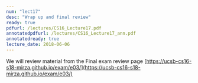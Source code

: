 ```yaml
---
num: "lect17"
desc: "Wrap up and final review"
ready: true
pdfurl: /lectures/CS16_Lecture17.pdf
annotatedpdfurl: /lectures/CS16_Lecture17_ann.pdf
annotatedready: true
lecture_date: 2018-06-06
---
```


We will review material from the Final exam review page
[https://ucsb-cs16-s18-mirza.github.io/exam/e03/](https://ucsb-cs16-s18-mirza.github.io/exam/e03/)
